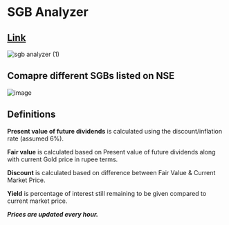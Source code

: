 # SGB Analyzer

## [Link](https://sgb.amitwani.dev)

![sgb analyzer (1)](https://user-images.githubusercontent.com/12975481/159708194-4f3c8a1c-5dce-45b9-9f58-dda23f176d91.png)

## Comapre different SGBs listed on NSE

![image](https://user-images.githubusercontent.com/12975481/158005414-f83eeed0-df0a-45dc-b2ae-977f290e87b3.png)

## Definitions

**Present value of future dividends** is calculated using the discount/inflation rate (assumed 6%).

**Fair value** is calculated based on Present value of future dividends along with current Gold price in rupee terms.

**Discount** is calculated based on difference between Fair Value & Current Market Price.

**Yield** is percentage of interest still remaining to be given compared to current market price.

**_Prices are updated every hour._**
